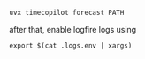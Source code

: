 ```bash
uvx timecopilot forecast PATH
```


after that, enable logfire logs using 

```
export $(cat .logs.env | xargs)
```
